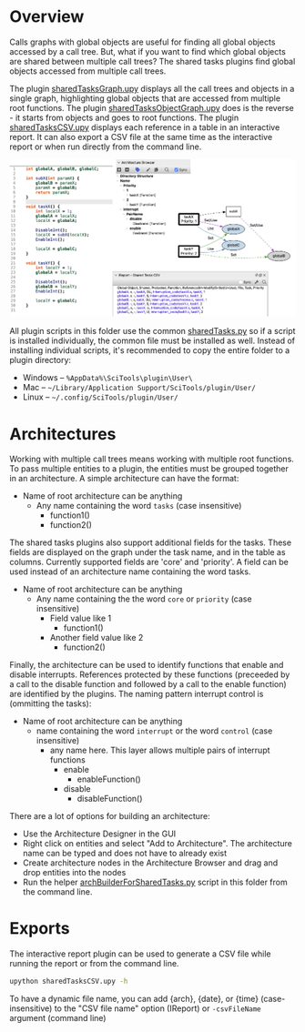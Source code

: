 # Overview

Calls graphs with global objects are useful for finding all global objects accessed by a call tree. But, what if you want to find which global objects are shared between multiple call trees? The shared tasks plugins find global objects accessed from multiple call trees.

The plugin [sharedTasksGraph.upy](https://raw.githubusercontent.com/stinb/plugins/main/Solutions/sharedTasks/sharedTasksGraph.upy) displays all the call trees and objects in a single graph, highlighting global objects that are accessed from multiple root functions. The plugin [sharedTasksObjectGraph.upy](https://raw.githubusercontent.com/stinb/plugins/main/Solutions/sharedTasks/sharedTasksObjectGraph.upy) does is the reverse - it starts from objects and goes to root functions. The plugin [sharedTasksCSV.upy](https://raw.githubusercontent.com/stinb/plugins/main/Solutions/sharedTasks/sharedTasksCSV.upy) displays each reference in a table in an interactive report. It can also export a CSV file at the same time as the interactive report or when run directly from the command line.

![image](.doc/338366919-ff1f01b2-4970-4c34-ad12-ada42ee13c22.png)

All plugin scripts in this folder use the common [sharedTasks.py](https://github.com/stinb/plugins/blob/main/Solutions/sharedTasks/sharedTAsks.py) so if a script is installed individually, the common file must be installed as well. Instead of installing individual scripts, it's recommended to copy the entire folder to a plugin directory:

- Windows – `%AppData%\SciTools\plugin\User\`
- Mac – `~/Library/Application Support/SciTools/plugin/User/`
- Linux – `~/.config/SciTools/plugin/User/`

# Architectures

Working with multiple call trees means working with multiple root functions. To pass multiple entities to a plugin, the entities must be grouped together in an architecture. A simple architecture can have the format:

- Name of root architecture can be anything
  - Any name containing the word `tasks` (case insensitive)
    - function1()
    - function2()

The shared tasks plugins also support additional fields for the tasks. These fields are displayed on the graph under the task name, and in the table as columns. Currently supported fields are 'core' and 'priority'. A field can be used instead of an architecture name containing the word tasks.

- Name of root architecture can be anything
  - Any name containing the the word `core` or `priority` (case insensitive)
    - Field value like 1
      - function1()
    - Another field value like 2
      - function2()

Finally, the architecture can be used to identify functions that enable and disable interrupts. References protected by these functions (preceeded by a call to the disable function and followed by a call to the enable function) are identified by the plugins. The naming pattern interrupt control is (ommitting the tasks):

- Name of root architecture can be anything
  - name containing the word `interrupt` or the word `control` (case insensitive)
    - any name here. This layer allows multiple pairs of interrupt functions
      - enable
        - enableFunction()
      - disable
        - disableFunction()

There are a lot of options for building an architecture:

- Use the Architecture Designer in the GUI
- Right click on entities and select "Add to Architecture". The architecture name can be typed and does not have to already exist
- Create architecture nodes in the Architecture Browser and drag and drop entities into the nodes
- Run the helper [archBuilderForSharedTasks.py](https://raw.githubusercontent.com/stinb/plugins/main/Solutions/sharedTasks/archBuilderForSharedTasks.py) script in this folder from the command line.

# Exports

The interactive report plugin can be used to generate a CSV file while running the report or from the command line.

```sh
upython sharedTasksCSV.upy -h
```

To have a dynamic file name, you can add {arch}, {date}, or {time} (case-insensitive) to the "CSV file name" option (IReport) or `-csvFileName` argument (command line)
